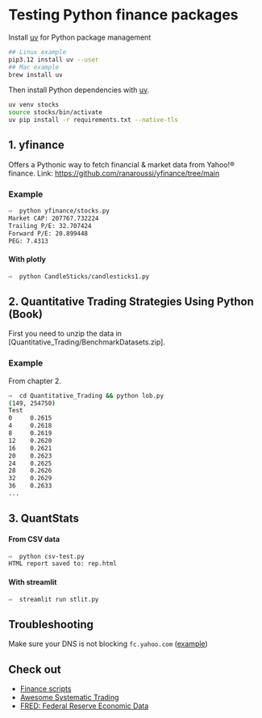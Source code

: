 # Testing Python finance packages

Install [uv](https://docs.astral.sh/uv/pip/environments/) for Python package management

```bash
## Linux example
pip3.12 install uv --user
## Mac example
brew install uv
```

Then install Python dependencies with [uv](https://docs.astral.sh/uv/pip/environments/).

```bash
uv venv stocks
source stocks/bin/activate
uv pip install -r requirements.txt --native-tls
```

## 1. yfinance

Offers a Pythonic way to fetch financial & market data from Yahoo!&reg; finance.
Link: https://github.com/ranaroussi/yfinance/tree/main

### Example

```bash
⇨  python yfinance/stocks.py 
Market CAP: 207767.732224
Trailing P/E: 32.707424
Forward P/E: 20.899448
PEG: 7.4313
```

#### With plotly

```bash
⇨  python CandleSticks/candlesticks1.py
```

## 2. Quantitative Trading Strategies Using Python (Book)

First you need to unzip the data in [Quantitative_Trading/BenchmarkDatasets.zip].

### Example

From chapter 2.

```bash
⇨  cd Quantitative_Trading && python lob.py
(149, 254750)
Test
0     0.2615
4     0.2618
8     0.2619
12    0.2620
16    0.2621
20    0.2623
24    0.2625
28    0.2626
32    0.2629
36    0.2633
...
```

## 3. QuantStats 

#### From CSV data

```bash
⇨  python csv-test.py
HTML report saved to: rep.html
```

#### With streamlit

```bash
⇨  streamlit run stlit.py
```

## Troubleshooting

Make sure your DNS is not blocking `fc.yahoo.com` ([example](https://github.com/StevenBlack/hosts/issues/2708))

## Check out

- [Finance scripts](https://github.com/shashankvemuri/Finance/tree/master)
- [Awesome Systematic Trading](https://github.com/wangzhe3224/awesome-systematic-trading)
- [FRED: Federal Reserve Economic Data](https://fred.stlouisfed.org/)
